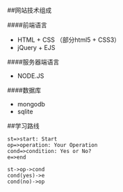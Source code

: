 ##网站技术组成

####前端语言
* HTML + CSS （部分html5 + CSS3）
* jQuery + EJS


####服务器端语言

* NODE.JS


####数据库

* mongodb
* sqlite


##学习路线

```flow
st=>start: Start
op=>operation: Your Operation
cond=>condition: Yes or No?
e=>end

st->op->cond
cond(yes)->e
cond(no)->op
```

